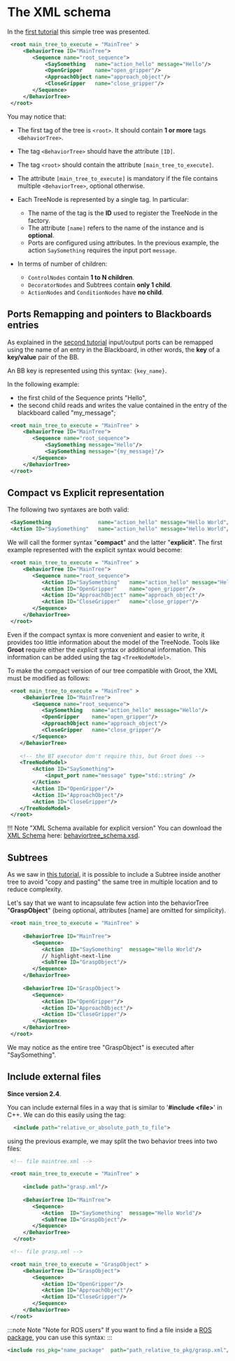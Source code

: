 
# The XML schema

In the [first tutorial](tutorial_01_first_tree.md) this simple tree
was presented.

``` XML
 <root main_tree_to_execute = "MainTree" >
     <BehaviorTree ID="MainTree">
        <Sequence name="root_sequence">
            <SaySomething   name="action_hello" message="Hello"/>
            <OpenGripper    name="open_gripper"/>
            <ApproachObject name="approach_object"/>
            <CloseGripper   name="close_gripper"/>
        </Sequence>
     </BehaviorTree>
 </root>
```

You may notice that:

- The first tag of the tree is `<root>`. It should contain __1 or more__ tags `<BehaviorTree>`.

- The tag `<BehaviorTree>` should have the attribute `[ID]`.

- The tag `<root>` should contain the attribute `[main_tree_to_execute]`.

- The attribute `[main_tree_to_execute]` is mandatory if the file contains multiple `<BehaviorTree>`, 
  optional otherwise.

- Each TreeNode is represented by a single tag. In particular:

     - The name of the tag is the __ID__ used to register the TreeNode in the factory.
     - The attribute `[name]` refers to the name of the instance and is __optional__.
     - Ports are configured using attributes. In the previous example, the action 
     `SaySomething` requires the input port `message`.

- In terms of number of children:

     - `ControlNodes` contain __1 to N children__.
     - `DecoratorNodes` and Subtrees contain __only 1 child__.
     - `ActionNodes` and `ConditionNodes` have __no child__. 

## Ports Remapping and pointers to Blackboards entries

As explained in the [second tutorial](tutorial_02_basic_ports.md)
input/output ports can be remapped using the name of an entry in the
Blackboard, in other words, the __key__ of a __key/value__ pair of the BB.

An BB key is represented using this syntax: `{key_name}`.

In the following example:

- the first child of the Sequence prints "Hello",
- the second child reads and writes the value contained in the entry of 
  the blackboard called "my_message"; 

``` XML
 <root main_tree_to_execute = "MainTree" >
     <BehaviorTree ID="MainTree">
        <Sequence name="root_sequence">
            <SaySomething message="Hello"/>
            <SaySomething message="{my_message}"/>
        </Sequence>
     </BehaviorTree>
 </root>
```
     

## Compact vs Explicit representation

The following two syntaxes are both valid:

``` XML
 <SaySomething               name="action_hello" message="Hello World"/>
 <Action ID="SaySomething"   name="action_hello" message="Hello World"/>
```

We will call the former syntax "__compact__" and the latter "__explicit__".
The first example represented with the explicit syntax would become:

``` XML
 <root main_tree_to_execute = "MainTree" >
     <BehaviorTree ID="MainTree">
        <Sequence name="root_sequence">
           <Action ID="SaySomething"   name="action_hello" message="Hello"/>
           <Action ID="OpenGripper"    name="open_gripper"/>
           <Action ID="ApproachObject" name="approach_object"/>
           <Action ID="CloseGripper"   name="close_gripper"/>
        </Sequence>
     </BehaviorTree>
 </root>
```

Even if the compact syntax is more convenient and easier to write, it provides 
too little information about the model of the TreeNode. Tools like __Groot__ require either
the _explicit_ syntax or additional information.
This information can be added using the tag `<TreeNodeModel>`.

To make the compact version of our tree compatible with Groot, the XML 
must be modified as follows:


``` XML
 <root main_tree_to_execute = "MainTree" >
     <BehaviorTree ID="MainTree">
        <Sequence name="root_sequence">
           <SaySomething   name="action_hello" message="Hello"/>
           <OpenGripper    name="open_gripper"/>
           <ApproachObject name="approach_object"/>
           <CloseGripper   name="close_gripper"/>
        </Sequence>
    </BehaviorTree>
	
	<!-- the BT executor don't require this, but Groot does --> 	
    <TreeNodeModel>
        <Action ID="SaySomething">
            <input_port name="message" type="std::string" />
        </Action>
        <Action ID="OpenGripper"/>
        <Action ID="ApproachObject"/>
        <Action ID="CloseGripper"/>      
    </TreeNodeModel>
 </root>
```

!!! Note "XML Schema available for explicit version"
    You can download the [XML Schema](https://www.w3schools.com/xml/schema_intro.asp) here:
    [behaviortree_schema.xsd](https://github.com/BehaviorTree/BehaviorTree.CPP/blob/master/behaviortree_schema.xsd).

## Subtrees

As we saw in [this tutorial](tutorial_06_subtree_ports.md), it is possible to include
a Subtree inside another tree to avoid "copy and pasting" the same tree in
multiple location and to reduce complexity.

Let's say that we want to incapsulate few action into the behaviorTree "__GraspObject__" 
(being optional, attributes [name] are omitted for simplicity).

``` XML
 <root main_tree_to_execute = "MainTree" >
 
     <BehaviorTree ID="MainTree">
        <Sequence>
           <Action  ID="SaySomething"  message="Hello World"/>
           // highlight-next-line
           <SubTree ID="GraspObject"/>
        </Sequence>
     </BehaviorTree>
     
     <BehaviorTree ID="GraspObject">
        <Sequence>
           <Action ID="OpenGripper"/>
           <Action ID="ApproachObject"/>
           <Action ID="CloseGripper"/>
        </Sequence>
     </BehaviorTree>  
 </root>
```

We may notice as the entire tree "GraspObject" is executed after "SaySomething".

## Include external files

__Since version 2.4__.

You can include external files in a way that is similar to '__#include \<file\>__' in C++.
We can do this easily using the tag:

``` XML
  <include path="relative_or_absolute_path_to_file">
``` 

using the previous example, we may split the two behavior trees into two files:


``` XML hl_lines="5"
 <!-- file maintree.xml -->

 <root main_tree_to_execute = "MainTree" >
	 
	 <include path="grasp.xml"/>
	 
     <BehaviorTree ID="MainTree">
        <Sequence>
           <Action  ID="SaySomething"  message="Hello World"/>
           <SubTree ID="GraspObject"/>
        </Sequence>
     </BehaviorTree>
  </root>
``` 

``` XML
 <!-- file grasp.xml -->

 <root main_tree_to_execute = "GraspObject" >
     <BehaviorTree ID="GraspObject">
        <Sequence>
           <Action ID="OpenGripper"/>
           <Action ID="ApproachObject"/>
           <Action ID="CloseGripper"/>
        </Sequence>
     </BehaviorTree>  
 </root>
```

:::note
Note "Note for ROS users"
If you want to find a file inside a [ROS package](http://wiki.ros.org/Packages), 
you can use this syntax:
:::

``` XML
<include ros_pkg="name_package"  path="path_relative_to_pkg/grasp.xml"/>
``` 



 





       

